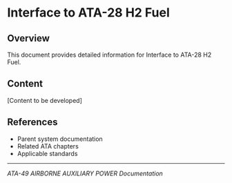 # Interface to ATA-28 H2 Fuel

## Overview

This document provides detailed information for Interface to ATA-28 H2 Fuel.

## Content

[Content to be developed]

## References

- Parent system documentation
- Related ATA chapters
- Applicable standards

---

*ATA-49 AIRBORNE AUXILIARY POWER Documentation*

